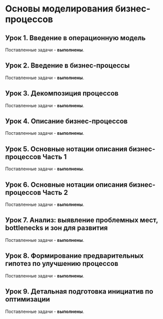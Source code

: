# Основы моделирования бизнес-процессов

## Урок 1. Введение в операционную модель

Поставленные задачи - **выполнены**.

## Урок 2. Введение в бизнес-процессы

Поставленные задачи - **выполнены**.

## Урок 3. Декомпозиция процессов

Поставленные задачи - **выполнены**.

## Урок 4. Описание бизнес-процессов

Поставленные задачи - **выполнены**.

## Урок 5. Основные нотации описания бизнес-процессов Часть 1

Поставленные задачи - **выполнены**.

## Урок 6. Основные нотации описания бизнес-процессов Часть 2

Поставленные задачи - **выполнены**.

## Урок 7. Анализ: выявление проблемных мест, bottlenecks и зон для развития

Поставленные задачи - **выполнены**.

## Урок 8. Формирование предварительных гипотез по улучшению процессов

Поставленные задачи - **выполнены**.

## Урок 9. Детальная подготовка инициатив по оптимизации

Поставленные задачи - **выполнены**.
